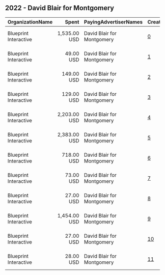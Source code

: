 ## 2022 - David Blair for Montgomery 
|OrganizationName|Spent|PayingAdvertiserNames|CreativeUrls|Impressions|Genders|AgeBrackets|CountryCodes|BillingAddresses|CandidateBallotInformation|
|:---|---:|:---|:---|---:|:---|:---|:---|:---|:---|
|Blueprint Interactive|1,535.00 USD|David Blair for Montgomery|[0](https://www.snap.com/political-ads/asset/bf2188c1484cf2012da62a98e143d26d37e9dffa8cb6726b395dd335a20f841f?mediaType=mp4)|69,477||18+|united states|"1730 Rhode Island Ave NW Suite 1014,Washington,20036,US"|David Blair for Montgomery|
|Blueprint Interactive|49.00 USD|David Blair for Montgomery|[1](https://www.snap.com/political-ads/asset/4edca8680f3e1476d0b9e58befab87bf87fb18cc73c0e7ea77a992c13d5084e7?mediaType=mp4)|2,034||18+|united states|"1730 Rhode Island Ave NW Suite 1014,Washington,20036,US"|David Blair for Montgomery|
|Blueprint Interactive|149.00 USD|David Blair for Montgomery|[2](https://www.snap.com/political-ads/asset/280c834c3a51297c37e45b37f4de125b2f6d9fdeb9dea590ec03e076021351c2?mediaType=mp4)|4,576||18+|united states|"1730 Rhode Island Ave NW Suite 1014,Washington,20036,US"|David Blair for Montgomery|
|Blueprint Interactive|129.00 USD|David Blair for Montgomery|[3](https://www.snap.com/political-ads/asset/18141e54e78a6747d78ab0eb4ed69b8aaee8d80fa7c7a39316575e0687df7bfa?mediaType=mp4)|7,213||18+|united states|"1730 Rhode Island Ave NW Suite 1014,Washington,20036,US"|David Blair for Montgomery|
|Blueprint Interactive|2,203.00 USD|David Blair for Montgomery|[4](https://www.snap.com/political-ads/asset/a56b487f79985059dac50203d8980db081b8b3b18b3aae93fd8921f619c2652d?mediaType=mp4)|87,050||18+|united states|"1730 Rhode Island Ave NW Suite 1014,Washington,20036,US"|David Blair for Montgomery|
|Blueprint Interactive|2,383.00 USD|David Blair for Montgomery|[5](https://www.snap.com/political-ads/asset/b35613e570dcdfdd2dee1f0dd4bbc25c799b7521c2405ce5ef8635fd80b926e8?mediaType=mp4)|124,277||18+|united states|"1730 Rhode Island Ave NW Suite 1014,Washington,20036,US"|David Blair for Montgomery|
|Blueprint Interactive|718.00 USD|David Blair for Montgomery|[6](https://www.snap.com/political-ads/asset/5ff1f8bcd9f991cb00f6da019e1e13ff695d2d8bd36b079d43137444229dc5ea?mediaType=mp4)|29,236||18+|united states|"1730 Rhode Island Ave NW Suite 1014,Washington,20036,US"|David Blair for Montgomery|
|Blueprint Interactive|73.00 USD|David Blair for Montgomery|[7](https://www.snap.com/political-ads/asset/3245b71e61745bb138fcf486380d0d8614ef1a4cf63a5c6d6c2f19f436377ce0?mediaType=mp4)|3,684||18+|united states|"1730 Rhode Island Ave NW Suite 1014,Washington,20036,US"|David Blair for Montgomery|
|Blueprint Interactive|27.00 USD|David Blair for Montgomery|[8](https://www.snap.com/political-ads/asset/9182c228a6f433eb023412ee995bdeb4ae8ea9d09c05b1c3fcb59c051f31aa0b?mediaType=mp4)|1,356||18+|united states|"1730 Rhode Island Ave NW Suite 1014,Washington,20036,US"|David Blair for Montgomery|
|Blueprint Interactive|1,454.00 USD|David Blair for Montgomery|[9](https://www.snap.com/political-ads/asset/65a4f92f528040c90850874a2346e38dec14f027137dace0e605aabee0033a68?mediaType=mp4)|79,302||18+|united states|"1730 Rhode Island Ave NW Suite 1014,Washington,20036,US"|David Blair for Montgomery|
|Blueprint Interactive|27.00 USD|David Blair for Montgomery|[10](https://www.snap.com/political-ads/asset/20936962e67575ef38424fa8ddabda248ffda4d2500fcd8c7c8a772c1de034da?mediaType=mp4)|1,360||18+|united states|"1730 Rhode Island Ave NW Suite 1014,Washington,20036,US"|David Blair for Montgomery|
|Blueprint Interactive|28.00 USD|David Blair for Montgomery|[11](https://www.snap.com/political-ads/asset/e741de7fc46793112d96b43295ac9ea3fde2ce08bded1e97ff4cc7c770edc0d2?mediaType=mp4)|1,256||18+|united states|"1730 Rhode Island Ave NW Suite 1014,Washington,20036,US"|David Blair for Montgomery|
